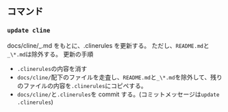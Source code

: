 ## コマンド

### `update cline`

docs/cline/_.md をもとに、.clinerules を更新する。
ただし、`README.md`と`_\*.md`は除外する。
更新の手順

- `.clinerules`の内容を消す
- `docs/cline/`配下のファイルを走査し、`README.md`と`_\*.md`を除外して、残りのファイルの内容を`.clinerules`にコピペする。
- `docs/cline/`と`.clinerules`を commit する。(コミットメッセージは`update .clinerules`)
